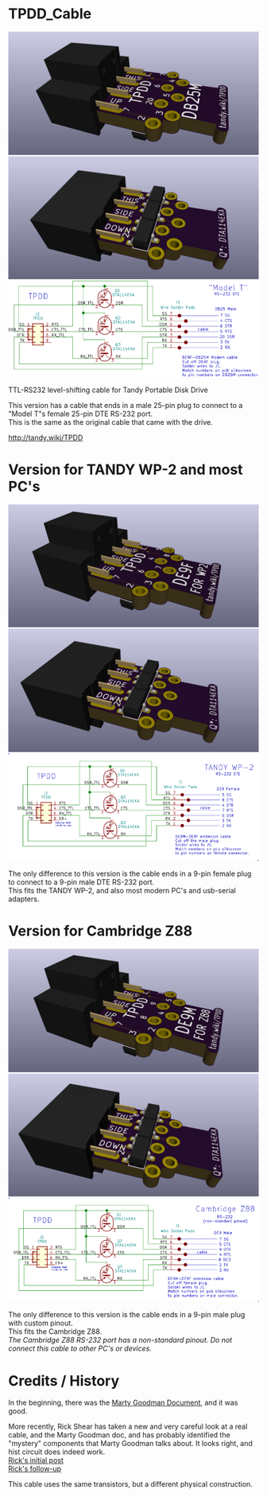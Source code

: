 # TPDD_Cable
![](TPDD_Cable_1.jpg)
![](TPDD_Cable_2.jpg)
![](TPDD_Cable.svg)

TTL-RS232 level-shifting cable for Tandy Portable Disk Drive

This version has a cable that ends in a male 25-pin plug to connect to a "Model T"s female 25-pin DTE RS-232 port.  
This is the same as the original cable that came with the drive.

<http://tandy.wiki/TPDD>

# Version for TANDY WP-2 and most PC's
![](TPDD_Cable_WP2_1.jpg)
![](TPDD_Cable_WP2_2.jpg)
![](TPDD_Cable_WP2.svg)

The only difference to this version is the cable ends in a 9-pin female plug to connect to a 9-pin male DTE RS-232 port.  
This fits the TANDY WP-2, and also most modern PC's and usb-serial adapters.

# Version for Cambridge Z88
![](TPDD_Cable_Z88_1.jpg)
![](TPDD_Cable_Z88_2.jpg)
![](TPDD_Cable_Z88.svg)

The only difference to this version is the cable ends in a 9-pin male plug with custom pinout.  
This fits the Cambridge Z88.  
*The Cambridge Z88 RS-232 port has a non-standard pinout.*
*Do not connect this cable to other PC's or devices.*

# Credits / History
In the beginning, there was the [Marty Goodman Document](http://www.club100.org/library/ups/tpdd.do), and it was good.
<!-- ftp://salsa.net/pub/M100SIG/Lib-09-PERIFERALS/TPDD.DO -->

More recently, Rick Shear has taken a new and very careful look at a real cable, and the Marty Goodman doc, and has probably identified the "mystery" components that Marty Goodman talks about. It looks right, and hist circuit does indeed work.<br>
[Rick's initial post](https://rsmicro.wordpress.com/2018/08/26/tpdd-cable/)<br>
[Rick's follow-up](https://rsmicro.wordpress.com/2018/09/08/built-tpdd-cable-comparison-to-oem/)

This cable uses the same transistors, but a different physical construction.
